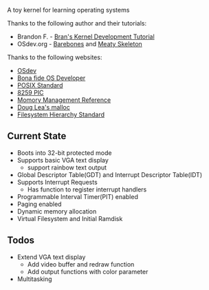 A toy kernel for learning operating systems

Thanks to the following author and their tutorials:
* Brandon F. - [Bran's Kernel Development Tutorial](http://www.osdever.net/tutorials/view/brans-kernel-development-tutorial)
* OSdev.org - [Barebones](http://wiki.osdev.org/Bare_Bones) and [Meaty Skeleton](http://wiki.osdev.org/Meaty_Skeleton)

Thanks to the following websites:
* [OSdev](http://wiki.osdev.org)
* [Bona fide OS Developer](http://www.osdever.net)
* [POSIX Standard](http://pubs.opengroup.org/onlinepubs/009695399/toc.htm)
* [8259 PIC](http://stanislavs.org/helppc/8259.html)
* [Momory Management Reference](http://www.memorymanagement.org)
* [Doug Lea's malloc](http://g.oswego.edu/dl/html/malloc.html)
* [Filesystem Hierarchy Standard](http://www.pathname.com/fhs/pub/fhs-2.3.html)

## Current State
* Boots into 32-bit protected mode
* Supports basic VGA text display
	- support rainbow text output
* Global Descriptor Table(GDT) and Interrupt Descriptor Table(IDT)
* Supports Interrupt Requests
	- Has function to register interrupt handlers
* Programmable Interval Timer(PIT) enabled
* Paging enabled
* Dynamic memory allocation
* Virtual Filesystem and Initial Ramdisk

## Todos
* Extend VGA text display
	- Add video buffer and redraw function
	- Add output functions with color parameter
* Multitasking
